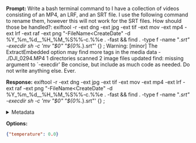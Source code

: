 **Prompt:**
Write a bash terminal command to I have a collection of videos consisting of an MP4, an LRF, and an SRT file. I use the following command to rename them, however this will not work for the SRT files. How should those be handled?: exiftool -r -ext dng -ext jpg -ext tif -ext mov -ext mp4 -ext lrf -ext raf -ext png "-FileName<CreateDate" -d %Y_%m_%d__%H_%M_%S%%-c.%%e . -fast && find . -type f -name "*.srt" -execdir sh -c 'mv "$0" "${0%.*}.srt"' {} ;
Warning: [minor] The ExtractEmbedded option may find more tags in the media data - ./DJI_0294.MP4
    1 directories scanned
    2 image files updated
find: missing argument to `-execdir'
 Be concise, but include as much code as needed. Do not write anything else. Ever.


**Response:**
exiftool -r -ext dng -ext jpg -ext tif -ext mov -ext mp4 -ext lrf -ext raf -ext png "-FileName<CreateDate" -d %Y_%m_%d__%H_%M_%S%%-c.%%e . -fast && find . -type f -name "*.srt" -execdir sh -c 'mv "$0" "${0%.*}.srt"' {} \;

<details><summary>Metadata</summary>

- Duration: 5355 ms
- Datetime: 2023-09-23T12:12:55.555322
- Model: gpt-3.5-turbo-0613

</details>

**Options:**
```json
{"temperature": 0.0}
```

